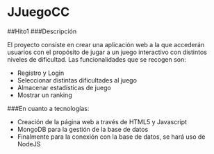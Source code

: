 # JJuegoCC

##Hito1
###Descripción

El proyecto consiste en crear una aplicación web a la que accederán usuarios con el propósito de jugar a un juego interactivo con distintos niveles de dificultad.
Las funcionalidades que se recogen son:

- Registro y Login
- Seleccionar distintas dificultades al juego
- Almacenar estadísticas de juego 
- Mostrar un ranking

###En cuanto a tecnologías:

- Creación de la página web a través de HTML5 y Javascript
- MongoDB para la gestión de la base de datos
- Finalmente para la conexión con la base de datos, se hará uso de NodeJS



